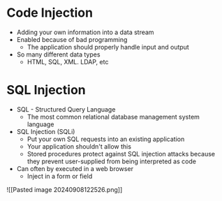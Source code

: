 # Code Injection
- Adding your own information into a data stream
- Enabled because of bad programming
	- The application should properly handle input and output
- So many different data types
	- HTML, SQL, XML. LDAP, etc
# SQL Injection
- SQL - Structured Query Language
	- The most common relational database management system language
- SQL Injection (SQLi)
	- Put your own SQL requests into an existing application
	- Your application shouldn't allow this
	- Stored procedures protect against SQL injection attacks because they prevent user-supplied from being interpreted as code
- Can often by executed in a web browser
	- Inject in a form or field

![[Pasted image 20240908122526.png]]
